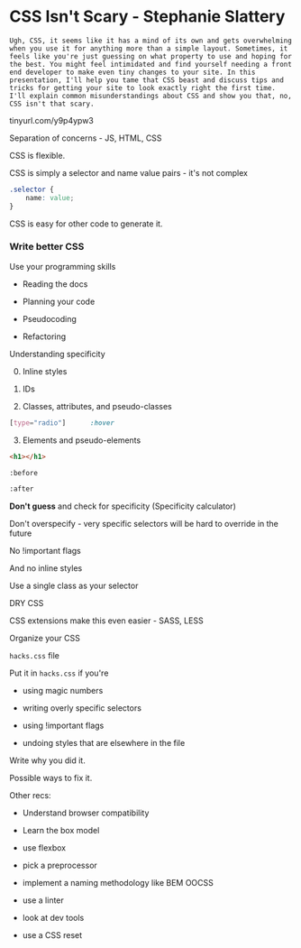 # CSS Isn't Scary - Stephanie Slattery

`Ugh, CSS, it seems like it has a mind of its own and gets overwhelming when you use it for anything more than a simple layout. Sometimes, it feels like you're just guessing on what property to use and hoping for the best. You might feel intimidated and find yourself needing a front end developer to make even tiny changes to your site. In this presentation, I'll help you tame that CSS beast and discuss tips and tricks for getting your site to look exactly right the first time. I'll explain common misunderstandings about CSS and show you that, no, CSS isn't that scary.`

tinyurl.com/y9p4ypw3

Separation of concerns - JS, HTML, CSS

CSS is flexible.

CSS is simply a selector and name value pairs - it's not complex

```css
.selector {
    name: value;
}
```

CSS is easy for other code to generate it.

### Write better CSS

Use your programming skills

- Reading the docs

- Planning your code

- Pseudocoding

- Refactoring

Understanding specificity

0. Inline styles

1. IDs

2. Classes, attributes, and pseudo-classes

```css
[type="radio"]      :hover
```

3. Elements and pseudo-elements

```html
<h1></h1>

:before

:after
```

**Don't guess** and check for specificity (Specificity calculator)

Don't overspecify - very specific selectors will be hard to override in the future

No !important flags

And no inline styles

Use a single class as your selector

DRY CSS

CSS extensions make this even easier - SASS, LESS

Organize your CSS

`hacks.css` file

Put it in `hacks.css` if you're

- using magic numbers

- writing overly specific selectors

- using !important flags

- undoing styles that are elsewhere in the file

Write why you did it.

Possible ways to fix it.


Other recs:
- Understand browser compatibility

- Learn the box model

- use flexbox

- pick a preprocessor

- implement a naming methodology like BEM OOCSS

- use a linter

- look at dev tools

- use a CSS reset
